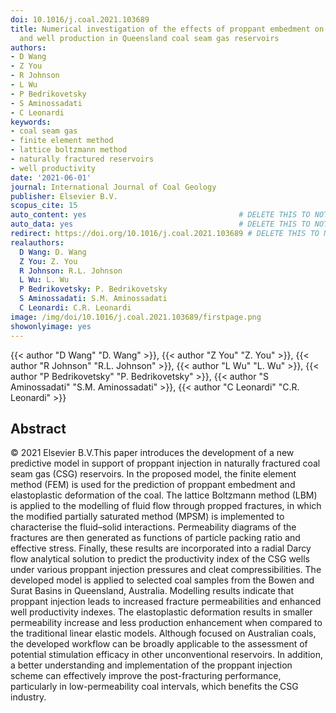 ```yaml
---
doi: 10.1016/j.coal.2021.103689
title: Numerical investigation of the effects of proppant embedment on fracture permeability
  and well production in Queensland coal seam gas reservoirs
authors:
- D Wang
- Z You
- R Johnson
- L Wu
- P Bedrikovetsky
- S Aminossadati
- C Leonardi
keywords:
- coal seam gas
- finite element method
- lattice boltzmann method
- naturally fractured reservoirs
- well productivity
date: '2021-06-01'
journal: International Journal of Coal Geology
publisher: Elsevier B.V.
scopus_cite: 15
auto_content: yes                                  # DELETE THIS TO NOT AUTO GENERATE CONTENT
auto_data: yes                                     # DELETE THIS TO NOT AUTO GENERATE METADATA
redirect: https://doi.org/10.1016/j.coal.2021.103689 # DELETE THIS TO NOT REDIRECT
realauthors:
  D Wang: D. Wang
  Z You: Z. You
  R Johnson: R.L. Johnson
  L Wu: L. Wu
  P Bedrikovetsky: P. Bedrikovetsky
  S Aminossadati: S.M. Aminossadati
  C Leonardi: C.R. Leonardi
image: /img/doi/10.1016/j.coal.2021.103689/firstpage.png
showonlyimage: yes
---
```

{{< author "D Wang" "D. Wang" >}}, {{< author "Z You" "Z. You" >}}, {{< author "R Johnson" "R.L. Johnson" >}}, {{< author "L Wu" "L. Wu" >}}, {{< author "P Bedrikovetsky" "P. Bedrikovetsky" >}}, {{< author "S Aminossadati" "S.M. Aminossadati" >}}, {{< author "C Leonardi" "C.R. Leonardi" >}}

## Abstract
© 2021 Elsevier B.V.This paper introduces the development of a new predictive model in support of proppant injection in naturally fractured coal seam gas (CSG) reservoirs. In the proposed model, the finite element method (FEM) is used for the prediction of proppant embedment and elastoplastic deformation of the coal. The lattice Boltzmann method (LBM) is applied to the modelling of fluid flow through propped fractures, in which the modified partially saturated method (MPSM) is implemented to characterise the fluid–solid interactions. Permeability diagrams of the fractures are then generated as functions of particle packing ratio and effective stress. Finally, these results are incorporated into a radial Darcy flow analytical solution to predict the productivity index of the CSG wells under various proppant injection pressures and cleat compressibilities. The developed model is applied to selected coal samples from the Bowen and Surat Basins in Queensland, Australia. Modelling results indicate that proppant injection leads to increased fracture permeabilities and enhanced well productivity indexes. The elastoplastic deformation results in smaller permeability increase and less production enhancement when compared to the traditional linear elastic models. Although focused on Australian coals, the developed workflow can be broadly applicable to the assessment of potential stimulation efficacy in other unconventional reservoirs. In addition, a better understanding and implementation of the proppant injection scheme can effectively improve the post-fracturing performance, particularly in low-permeability coal intervals, which benefits the CSG industry.
